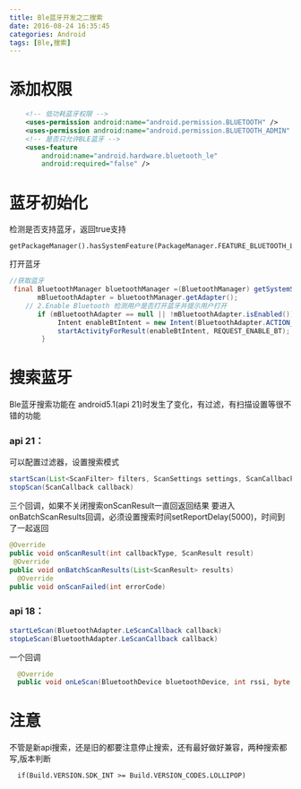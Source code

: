 ```yaml
---
title: Ble蓝牙开发之二搜索
date: 2016-08-24 16:35:45
categories: Android
tags: [Ble,搜索]
---
```

# 添加权限
```xml
	<!-- 低功耗蓝牙权限 -->
    <uses-permission android:name="android.permission.BLUETOOTH" />
    <uses-permission android:name="android.permission.BLUETOOTH_ADMIN" />
	<!-- 是否只允许BLE蓝牙 -->
    <uses-feature
        android:name="android.hardware.bluetooth_le"
        android:required="false" />
```

# 蓝牙初始化
检测是否支持蓝牙，返回true支持
```
getPackageManager().hasSystemFeature(PackageManager.FEATURE_BLUETOOTH_LE)
```
打开蓝牙
```java
//获取蓝牙
 final BluetoothManager bluetoothManager =(BluetoothManager) getSystemService(Context.BLUETOOTH_SERVICE);
       mBluetoothAdapter = bluetoothManager.getAdapter();
    // 2.Enable Bluetooth 检测用户是否打开蓝牙并提示用户打开
	   if (mBluetoothAdapter == null || !mBluetoothAdapter.isEnabled()) {	
			Intent enableBtIntent = new Intent(BluetoothAdapter.ACTION_REQUEST_ENABLE);
			startActivityForResult(enableBtIntent, REQUEST_ENABLE_BT);
	    }
```
# 搜索蓝牙
Ble蓝牙搜索功能在 android5.1(api 21)时发生了变化，有过滤，有扫描设置等很不错的功能
### api 21：
可以配置过滤器，设置搜索模式

```java
startScan(List<ScanFilter> filters, ScanSettings settings, ScanCallback callback)
stopScan(ScanCallback callback)
```

三个回调，如果不关闭搜索onScanResult一直回返回结果
要进入onBatchScanResults回调，必须设置搜索时间setReportDelay(5000)，时间到了一起返回

```java
@Override
public void onScanResult(int callbackType, ScanResult result)
 @Override
public void onBatchScanResults(List<ScanResult> results)
  @Override
public void onScanFailed(int errorCode) 
```

### api 18：

```java
startLeScan(BluetoothAdapter.LeScanCallback callback)
stopLeScan(BluetoothAdapter.LeScanCallback callback)
```

一个回调
```java
  @Override
  public void onLeScan(BluetoothDevice bluetoothDevice, int rssi, byte[] bytes)
```
# 注意

不管是新api搜索，还是旧的都要注意停止搜索，还有最好做好兼容，两种搜索都写,版本判断
```
  if(Build.VERSION.SDK_INT >= Build.VERSION_CODES.LOLLIPOP)
```